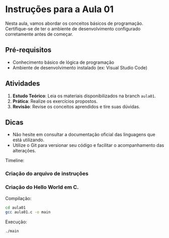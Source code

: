 # Instruções para a Aula 01

Nesta aula, vamos abordar os conceitos básicos de programação. Certifique-se de ter o ambiente de desenvolvimento configurado corretamente antes de começar.

## Pré-requisitos

- Conhecimento básico de lógica de programação
- Ambiente de desenvolvimento instalado (ex: Visual Studio Code)

## Atividades

1. **Estudo Teórico**: Leia os materiais disponibilizados na branch `aula01`.
2. **Prática**: Realize os exercícios propostos.
3. **Revisão**: Revise os conceitos aprendidos e tire suas dúvidas.

## Dicas

- Não hesite em consultar a documentação oficial das linguagens que está utilizando.
- Utilize o Git para versionar seu código e facilitar o acompanhamento das alterações.


Timeline:

### Criação do arquivo de instruções
###  Criação do Hello World em C.

Compilação:
```bash
cd aula01
gcc aula01.c -o main
```

Execução:
```bash
./main
```



